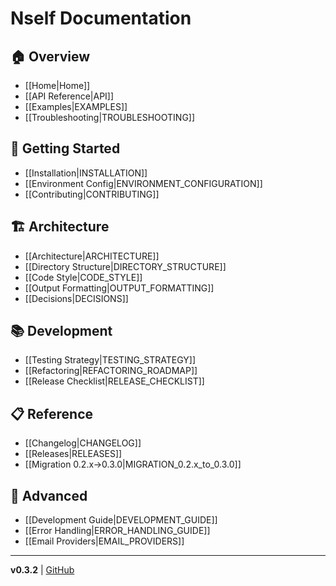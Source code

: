 # Nself Documentation

## 🏠 Overview
* [[Home|Home]]
* [[API Reference|API]]
* [[Examples|EXAMPLES]]
* [[Troubleshooting|TROUBLESHOOTING]]

## 🚀 Getting Started
* [[Installation|INSTALLATION]]
* [[Environment Config|ENVIRONMENT_CONFIGURATION]]
* [[Contributing|CONTRIBUTING]]

## 🏗️ Architecture
* [[Architecture|ARCHITECTURE]]
* [[Directory Structure|DIRECTORY_STRUCTURE]]
* [[Code Style|CODE_STYLE]]
* [[Output Formatting|OUTPUT_FORMATTING]]
* [[Decisions|DECISIONS]]

## 📚 Development
* [[Testing Strategy|TESTING_STRATEGY]]
* [[Refactoring|REFACTORING_ROADMAP]]
* [[Release Checklist|RELEASE_CHECKLIST]]

## 📋 Reference
* [[Changelog|CHANGELOG]]
* [[Releases|RELEASES]]
* [[Migration 0.2.x→0.3.0|MIGRATION_0.2.x_to_0.3.0]]

## 🔧 Advanced
* [[Development Guide|DEVELOPMENT_GUIDE]]
* [[Error Handling|ERROR_HANDLING_GUIDE]]
* [[Email Providers|EMAIL_PROVIDERS]]

---

**v0.3.2** | [GitHub](https://github.com/acamarata/nself)